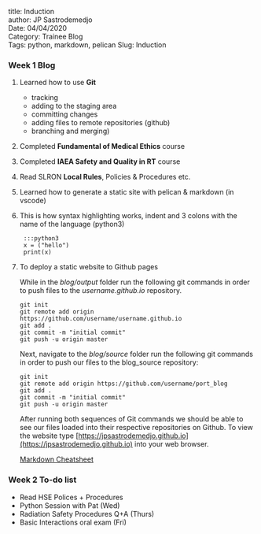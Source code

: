title: Induction    
author: JP Sastrodemedjo\
Date: 04/04/2020  
Category: Trainee Blog  
Tags: python, markdown, pelican
Slug: Induction

### Week 1 Blog

1. Learned how to use **Git**
    * tracking
    * adding to the staging area
    * committing changes
    * adding files to remote repositories (github)
    * branching and merging)
2. Completed **Fundamental of Medical Ethics** course
3. Completed **IAEA Safety and Quality in RT** course
4. Read SLRON **Local Rules**, Policies & Procedures etc.
5. Learned how to generate a static site with pelican & markdown (in vscode)
6. This is how syntax highlighting works, indent and 3 colons with the name of the language (python3)

        :::python3  
        x = ("hello")   
        print(x)

7. To deploy a static website to Github pages

    While in the *blog/output* folder run the following git commands in order to push files to the *username.github.io* repository.

    ```git init```  
    ```git remote add origin https://github.com/username/username.github.io```  
    ```git add .```  
    ```git commit -m "initial commit" ```   
    ```git push -u origin master```

    Next, navigate to the *blog/source* folder run the following git commands in order to push our files to the blog_source repository:

    ```git init```  
    ```git remote add origin https://github.com/username/port_blog```   
    ```git add .```  
    ```git commit -m "initial commit"```    
    ```git push -u origin master``` 

    After running both sequences of Git commands we should be able to see our files loaded into their respective repositories on Github. To view the website type [https://jpsastrodemedjo.github.io](https://jpsastrodemedjo.github.io) into your web browser.

    [Markdown Cheatsheet](https://github.com/adam-p/markdown-here/wiki/Markdown-Cheatsheet)

### Week 2 To-do list

- Read HSE Polices + Procedures
- Python Session with Pat (Wed)
- Radiation Safety Procedures Q+A (Thurs)
- Basic Interactions oral exam (Fri)